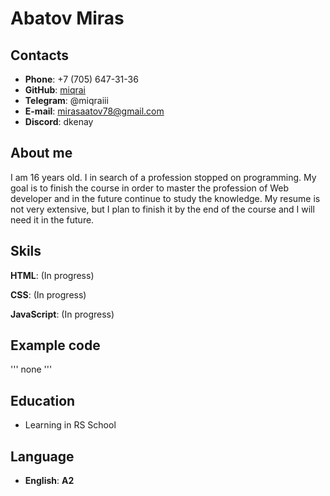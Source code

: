 # Abatov Miras

## Contacts

* **Phone**: +7 (705) 647-31-36
* **GitHub**: [miqrai](https://github.com/miqrai)
* **Telegram**: @miqraiii
* **E-mail**: mirasaatov78@gmail.com
* **Discord**: dkenay


## About me

I am 16 years old. I in search of a profession stopped on programming. My goal is to finish the course in order to master the profession of Web developer and in the future continue to study the knowledge. My resume is not very extensive, but I plan to finish it by the end of the course and I will need it in the future.


## Skils
**HTML**: (In progress)

**CSS**: (In progress)

**JavaScript**: (In progress)


## Example code
'''
 none
'''


## Education
* Learning in RS School


## Language
* **English**: **A2**
